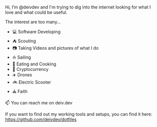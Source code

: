 Hi, I’m @deivdev and I'm trying to dig into the internet looking for what I love and what could be useful.

The interest are too many...
- :computer: Software Developing
- :tent: Scouting
- :camera: Taking Videos and pictures of what I do
- :sailboat: Sailing
- :pizza: Eating and Cooking
- :rocket: Cryptocurrency
- :airplane: Drones
- :bike: Electric Scooter
- :church: Faith

📫 You can reach me on deiv.dev





If you want to find out my working tools and setups, you can find it here: https://github.com/deivdev/dotfiles

<!---
deivdev/deivdev is a ✨ special ✨ repository because its `README.md` (this file) appears on your GitHub profile.
You can click the Preview link to take a look at your changes.
--->
